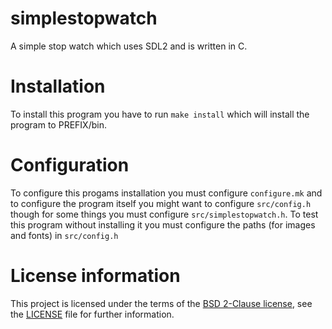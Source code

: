 # simplestopwatch
A simple stop watch which uses SDL2 and is written in C.
# Installation
To install this program you have to run `make install` which will install the program to PREFIX/bin.
# Configuration
To configure this progams installation you must configure `configure.mk` and to configure the program itself you might want to configure `src/config.h` though for some things you must configure `src/simplestopwatch.h`. To test this program without installing it you must configure the paths (for images and fonts) in `src/config.h`
# License information
This project is licensed under the terms of the [BSD 2-Clause license](https://opensource.org/licenses/BSD-2-Clause), see the [LICENSE](LICENSE) file for further information.
